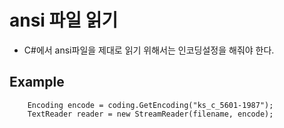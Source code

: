 # ansi 파일 읽기
 * C#에서 ansi파일을 제대로 읽기 위해서는 인코딩설정을 해줘야 한다.
## Example

        Encoding encode = coding.GetEncoding("ks_c_5601-1987");
        TextReader reader = new StreamReader(filename, encode);
